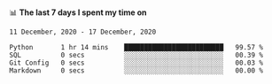 <!--
### Hi there 👋

- 🤔 I was learning formal verification with Coq formally, but want to **build things** now.
- 😬 I am broadly interested in **computer systems** and **programming languages** (just a beginner 🥺).
- 🤩 (I hope I can) code for fun!

<img src="https://github-readme-stats.vercel.app/api?username=xxchan&show_icons=true&icon_color=0366d6&text_color=24292e&bg_color=ffffff&hide_title=true" />

---
-->


📊 **The last 7 days I spent my time on** 

<!--START_SECTION:waka-->
```text
11 December, 2020 - 17 December, 2020

Python       1 hr 14 mins    █████████████████████████   99.57 % 
SQL          0 secs          ░░░░░░░░░░░░░░░░░░░░░░░░░   00.39 % 
Git Config   0 secs          ░░░░░░░░░░░░░░░░░░░░░░░░░   00.03 % 
Markdown     0 secs          ░░░░░░░░░░░░░░░░░░░░░░░░░   00.00 %
```
<!--END_SECTION:waka-->

<!--
**xxchan/xxchan** is a ✨ _special_ ✨ repository because its `README.md` (this file) appears on your GitHub profile.

Here are some ideas to get you started:

- 🔭 I’m currently working on ...
- 🌱 I’m currently learning ...
- 👯 I’m looking to collaborate on ...
- 🤔 I’m looking for help with ...
- 💬 Ask me about ...
- 📫 How to reach me: ...
- 😄 Pronouns: ...
- ⚡ Fun fact: ...
-->
